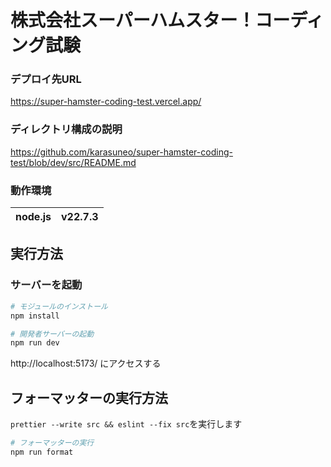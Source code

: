 # 株式会社スーパーハムスター！コーディング試験

### デプロイ先URL

https://super-hamster-coding-test.vercel.app/

### ディレクトリ構成の説明

https://github.com/karasuneo/super-hamster-coding-test/blob/dev/src/README.md

### 動作環境

| node.js | v22.7.3 |
| ------- | ------- |

## 実行方法

### サーバーを起動

```bash
# モジュールのインストール
npm install

# 開発者サーバーの起動
npm run dev
```

http://localhost:5173/ にアクセスする

## フォーマッターの実行方法

`prettier --write src && eslint --fix src`を実行します

```bash
# フォーマッターの実行
npm run format
```

